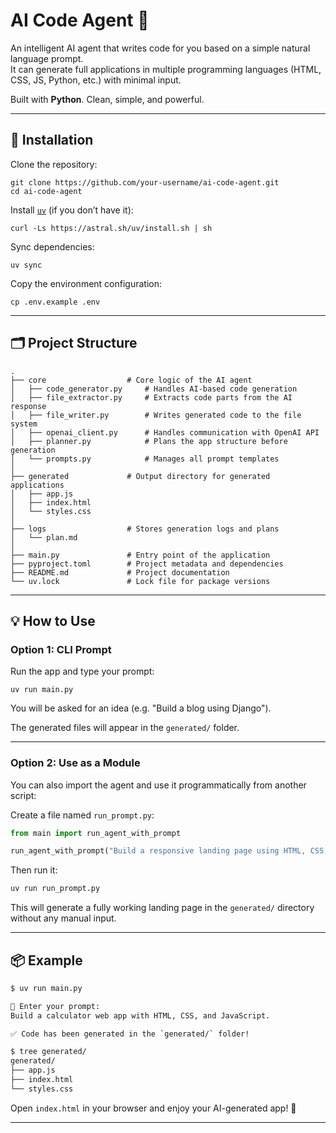 # AI Code Agent 🤖

An intelligent AI agent that writes code for you based on a simple natural language prompt.  
It can generate full applications in multiple programming languages (HTML, CSS, JS, Python, etc.) with minimal input.

Built with **Python**. Clean, simple, and powerful.

---

## 🚀 Installation

Clone the repository:

```
git clone https://github.com/your-username/ai-code-agent.git
cd ai-code-agent
```


Install [`uv`](https://github.com/astral-sh/uv) (if you don’t have it):

```
curl -Ls https://astral.sh/uv/install.sh | sh
```

Sync dependencies:

```
uv sync
```

Copy the environment configuration:

```
cp .env.example .env
```

---

## 🗂 Project Structure

```
.
├── core                  # Core logic of the AI agent
│   ├── code_generator.py     # Handles AI-based code generation
│   ├── file_extractor.py     # Extracts code parts from the AI response
│   ├── file_writer.py        # Writes generated code to the file system
│   ├── openai_client.py      # Handles communication with OpenAI API
│   ├── planner.py            # Plans the app structure before generation
│   └── prompts.py            # Manages all prompt templates
│
├── generated             # Output directory for generated applications
│   ├── app.js
│   ├── index.html
│   └── styles.css
│
├── logs                  # Stores generation logs and plans
│   └── plan.md
│
├── main.py               # Entry point of the application
├── pyproject.toml        # Project metadata and dependencies
├── README.md             # Project documentation
└── uv.lock               # Lock file for package versions
```

---

## 💡 How to Use

### Option 1: CLI Prompt

Run the app and type your prompt:

```
uv run main.py
```

You will be asked for an idea (e.g. "Build a blog using Django").

The generated files will appear in the `generated/` folder.

---

### Option 2: Use as a Module

You can also import the agent and use it programmatically from another script:

Create a file named `run_prompt.py`:

```python
from main import run_agent_with_prompt

run_agent_with_prompt("Build a responsive landing page using HTML, CSS, and JavaScript")
```

Then run it:

```bash
uv run run_prompt.py
```

This will generate a fully working landing page in the `generated/` directory without any manual input.

---

## 📦 Example

```bash
$ uv run main.py

🧠 Enter your prompt:
Build a calculator web app with HTML, CSS, and JavaScript.

✅ Code has been generated in the `generated/` folder!

$ tree generated/
generated/
├── app.js
├── index.html
└── styles.css
```

Open `index.html` in your browser and enjoy your AI-generated app! 🎉

---